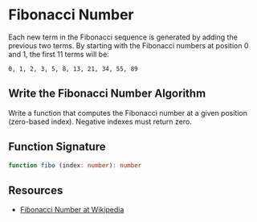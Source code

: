# Fibonacci Number

Each new term in the Fibonacci sequence is generated by adding the previous two terms.
By starting with the Fibonacci numbers at position 0 and 1, the first 11 terms will be:

```
0, 1, 2, 3, 5, 8, 13, 21, 34, 55, 89
```

## Write the Fibonacci Number Algorithm

Write a function that computes the Fibonacci number at a given position (zero-based
index). Negative indexes must return zero.

## Function Signature

```typescript
function fibo (index: number): number
```

## Resources

- [Fibonacci Number at Wikipedia][0]

[0]: https://en.wikipedia.org/wiki/Fibonacci_number
